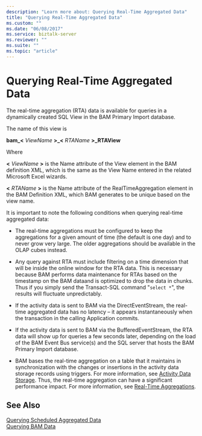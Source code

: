 ```yaml
---
description: "Learn more about: Querying Real-Time Aggregated Data"
title: "Querying Real-Time Aggregated Data"
ms.custom: ""
ms.date: "06/08/2017"
ms.service: biztalk-server
ms.reviewer: ""
ms.suite: ""
ms.topic: "article"
---
```

# Querying Real-Time Aggregated Data
The real-time aggregation (RTA) data is available for queries in a dynamically created SQL View in the BAM Primary Import database.  
  
 The name of this view is  
  
 **bam_\<** *ViewName* **\>_\<** *RTAName* **\>_RTAView**  
  
 Where  
  
 **\<** *ViewName* **\>** is the Name attribute of the View element in the BAM definition XML, which is the same as the View Name entered in the related Microsoft Excel wizards.  
  
 **\<** *RTAName* **\>** is the Name attribute of the RealTimeAggregation element in the BAM Definition XML, which BAM generates to be unique based on the view name.  
  
 It is important to note the following conditions when querying real-time aggregated data:  
  
-   The real-time aggregations must be configured to keep the aggregations for a given amount of time (the default is one day) and to never grow very large. The older aggregations should be available in the OLAP cubes instead.  
  
-   Any query against RTA must include filtering on a time dimension that will be inside the online window for the RTA data. This is necessary because BAM performs data maintenance for RTAs based  on the  timestamp on the BAM dataand is optimized to drop the data in chunks. Thus if you simply send the Transact-SQL command "`select *`", the results will fluctuate unpredictably.  
  
-   If the activity data is sent to BAM via the DirectEventStream, the real-time aggregated data has no latency – it appears instantaneously when the transaction in the calling Application commits.  
  
-   If the activity data is sent to BAM via the BufferedEventStream, the RTA data will show up for queries a few seconds later, depending on the load of the BAM Event Bus service(s) and the SQL server that hosts the BAM Primary Import database.  
  
-   BAM bases the real-time aggregation on a table that it maintains in synchronization with the changes or insertions in the activity data storage records using triggers. For more information, see [Activity Data Storage](../core/activity-data-storage.md). Thus, the real-time aggregation can have a significant performance impact. For more information, see [Real-Time Aggregations](../core/real-time-aggregations.md).  
  
## See Also  
 [Querying Scheduled Aggregated Data](../core/querying-scheduled-aggregated-data.md)   
 [Querying BAM Data](../core/querying-bam-data.md)
